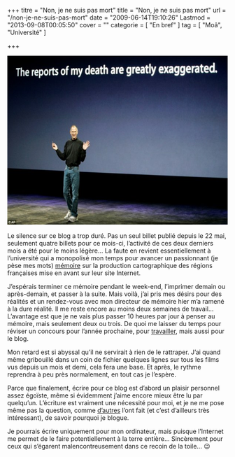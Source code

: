 +++
titre = "Non, je ne suis pas mort"
title = "Non, je ne suis pas mort"
url = "/non-je-ne-suis-pas-mort"
date = "2009-06-14T19:10:26"
Lastmod = "2013-09-08T00:05:50"
cover = ""
categorie = [ "En bref" ]
tag = [ "Moâ", "Université" ]

+++

<p><img class="aligncenter size-full wp-image-1554" title="steve-jobs-mort.jpg" src="steve-jobs-mort.jpg" alt="steve-jobs-mort.jpg" width="600" height="386" /></p>
<p>Le silence sur ce blog a trop duré. Pas un seul billet publié depuis le 22 mai, seulement quatre billets pour ce mois-ci, l&rsquo;activité de ces deux derniers mois a été pour le moins légère&#8230; La faute en revient essentiellement à l&rsquo;université qui a monopolisé mon temps pour avancer un passionnant (je pèse mes mots) <a href="http://memoire.nicolasfurno.com/">mémoire</a> sur la production cartographique des régions françaises mise en avant sur leur site Internet.</p>
<p>J&rsquo;espérais terminer ce mémoire pendant le week-end, l&rsquo;imprimer demain ou après-demain, et passer à la suite. Mais voilà, j&rsquo;ai pris mes désirs pour des réalités et un rendez-vous avec mon directeur de mémoire hier m&rsquo;a ramené à la dure réalité. Il me reste encore au moins deux semaines de travail&#8230; L&rsquo;avantage est que je ne vais plus passer 10 heures par jour à penser au mémoire, mais seulement deux ou trois. De quoi me laisser du temps pour réviser un concours pour l&rsquo;année prochaine, pour <a href="http://www.macg.co/">travailler</a>, mais aussi pour le blog.</p>
<p>Mon retard est si abyssal qu&rsquo;il ne servirait à rien de le rattraper. J&rsquo;ai quand même gribouillé dans un coin de fichier quelques lignes sur tous les films vus depuis un mois et demi, cela fera une base. Et après, le rythme reprendra à peu près normalement, en tout cas je l&rsquo;espère.</p>
<p>Parce que finalement, écrire pour ce blog est d&rsquo;abord un plaisir personnel assez égoïste, même si évidemment j&rsquo;aime encore mieux être lu par quelqu&rsquo;un. L&rsquo;écriture est vraiment une nécessité pour moi, et je ne me pose même pas la question, comme <a href="http://wordssounds.free.fr/index.php/2009/06/11/ca-rime-a-quoi-de-bloguer/">d&rsquo;autres</a> l&rsquo;ont fait (et c&rsquo;est d&rsquo;ailleurs très intéressant), de savoir pourquoi je blogue.</p>
<p>Je pourrais écrire uniquement pour mon ordinateur, mais puisque l&rsquo;Internet me permet de le faire potentiellement à la terre entière&#8230; Sincèrement pour ceux qui s&rsquo;égarent malencontreusement dans ce recoin de la toile&#8230; 😉</p>

